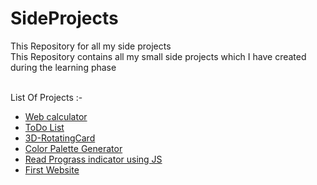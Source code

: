 # SideProjects
This Repository for all my side projects 
<br>
This Repository contains all my small side projects which I have created during the learning phase 

<br>
List Of Projects :- 
<ul>
    <li><a href="https://shivchevli.github.io/SideProjects/WebCalculator/">Web calculator</a></li>
    <li><a href="https://github.com/ShivChevli/SideProjects/tree/main/TodoApp">ToDo List</a></li>
    <li><a href="https://shivchevli.github.io/SideProjects/3D-RotatingCard/"> 3D-RotatingCard</a></li>
    <li><a href="https://shivchevli.github.io/SideProjects/ColorPaletteGenretor/">Color Palette Generator</a></li>
    <li><a href="https://shivchevli.github.io/SideProjects/ReadPrograssJS/">Read Prograss indicator using JS</a></li>
    <li><a href="https://shivchevli.github.io/SideProjects/First_website/">First Website</a></li>
</ul>